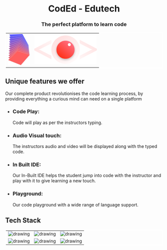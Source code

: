 <h1 style="text-align: center;">CodEd - Edutech</h1>
<h3 style="text-align: center;">The perfect platform to learn code</h3>

<div>
<table style="width:100%;border: 2px solid white;text-align: center;">
  <tr>
    <td><img src="./assets/images/fool.png" alt="drawing" height="100"/></td>
    <td><img src="./assets/images/logo.png" alt="drawing" width="200"/></td>
  </tr>
</table>
</div>

## Unique features we offer

Our complete product revolutionises the code learning process, by providing everything a curious mind can need on a single platform

- <h3>Code Play:</h3> Code will play as per the instructors typing.
- <h3>Audio Visual touch:</h3> The instructors audio and video will be displayed along with the typed code.
- <h3>In Built IDE:</h3> Our In-Built IDE helps the student jump into code with the instructor and play with it to give learning a new touch.
- <h3>Playground:</h3> Our code playground with a wide range of language support.

## Tech Stack

<div>
<table style="width:100%;border: 2px solid white;text-align: center;">
  <tr>
    <td><img src="https://cdn.auth0.com/blog/react-js/react.png" alt="drawing" height="100"/></td>
    <td><img src="https://upload.wikimedia.org/wikipedia/commons/thumb/d/d9/Node.js_logo.svg/1280px-Node.js_logo.svg.png" alt="drawing" width="200"/></td>
    <td><img src="https://webassets.mongodb.com/_com_assets/cms/MongoDB_Logo_FullColorBlack_RGB-4td3yuxzjs.png" alt="drawing" width="200"/></td>
  </tr>
  <tr>
  <td><img src="https://www.kindpng.com/picc/m/355-3557482_flutter-logo-png-transparent-png.png" alt="drawing" height="120"/></td>
  <td><img src="https://upload.wikimedia.org/wikipedia/commons/3/33/Figma-logo.svg" alt="drawing" height="120"/></td>
  <td><img src="https://bookface-images.s3.amazonaws.com/logos/7e69eded1f41ba6345f75227e93c32d796e51060.png" alt="drawing" height="120"/></td>
  </tr>
</table>
</div>

